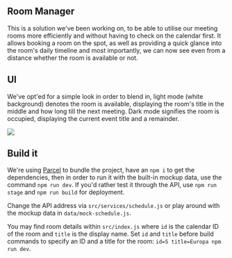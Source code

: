 ## Room Manager

This is a solution we've been working on, to be able to utilise our meeting
rooms more efficiently and without having to check on the calendar first. It
allows booking a room on the spot, as well as providing a quick glance into the
room's daily timeline and most importantly, we can now see even from a distance
whether the room is available or not.

## UI

We've opt'ed for a simple look in order to blend in, light mode (white
background) denotes the room is available, displaying the room's title in the
middle and how long till the next meeting. Dark mode signifies the room is
occupied, displaying the current event title and a remainder.

<img src="https://s19.postimg.cc/3lo3998b5/room-manager.png">

## Build it

We're using [Parcel](https://parceljs.org/) to bundle the project, have an `npm i`
to get the dependencies, then in order to run it with the built-in mockup
data, use the command `npm run dev`. If you'd rather test it through the API,
use `npm run stage` and `npm run build` for deployment.

Change the API address via `src/services/schedule.js` or play around with the
mockup data in `data/mock-schedule.js`.

You may find room details within `src/index.js` where `id` is the calendar ID of
the room and `title` is the display name. Set `id` and `title` before build
commands to specify an ID and a title for the room: `id=5 title=Europa npm run dev`.
